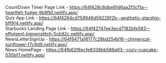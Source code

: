 CountDown Timer Page Link - https://64f428c8dbe81d6aa2f3c11a--heartfelt-fudge-9b8fbf.netlify.app/                                                                      
Quiz App Link - https://64f4284cd758946d59228f2b--aesthetic-starship-bff914.netlify.app/                                                                               
Starbucks Landing Page Link - https://64f42747ee3ecd7182bfe583--effulgent-bienenstitch-5cb92c.netlify.app/                                                             
NewsLetterSignUp - https://64f9471a16177c28bd254b16--chimerical-sunflower-f7c9d9.netlify.app/                                                                                                                          
News HomePage - https://64fb62f8ecfe8338bb586a93--cozy-cupcake-030bf7.netlify.app/
